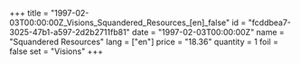 +++
title = "1997-02-03T00:00:00Z_Visions_Squandered_Resources_[en]_false"
id = "fcddbea7-3025-47b1-a597-2d2b2711fb81"
date = "1997-02-03T00:00:00Z"
name = "Squandered Resources"
lang = ["en"]
price = "18.36"
quantity = 1
foil = false
set = "Visions"
+++
